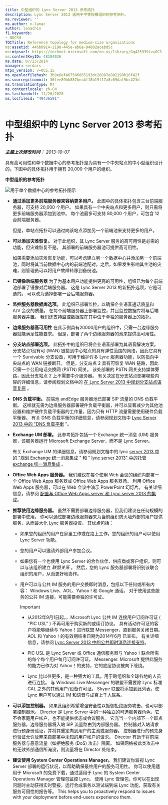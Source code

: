 ```yaml
---
title: 中型组织的 Lync Server 2013 参考拓扑
description: Lync Server 2013 适用于中等规模组织的参考拓扑。
ms.reviewer: ''
ms.author: v-lanac
author: lanachin
f1.keywords:
- NOCSH
TOCTitle: Reference topology for medium-size organizations
ms:assetid: 446b0914-2198-445e-ab6e-94802acebd5c
ms:mtpsurl: https://technet.microsoft.com/en-us/library/Gg425939(v=OCS.15)
ms:contentKeyID: 48184026
ms.date: 07/23/2014
manager: serdars
mtps_version: v=OCS.15
ms.openlocfilehash: 3b9e6ef467506865193dc26887e802198b16f42f
ms.sourcegitcommit: 36fee89bb887bea4f18b19f17a8c69daf5bc423d
ms.translationtype: MT
ms.contentlocale: zh-CN
ms.lasthandoff: 11/26/2020
ms.locfileid: "49436591"
---
```

# <a name="reference-topology-for-lync-server-2013-in-medium-size-organizations"></a>中型组织中的 Lync Server 2013 参考拓扑

<div data-xmlns="http://www.w3.org/1999/xhtml">

<div class="topic" data-xmlns="http://www.w3.org/1999/xhtml" data-msxsl="urn:schemas-microsoft-com:xslt" data-cs="https://msdn.microsoft.com/">

<div data-asp="https://msdn2.microsoft.com/asp">



</div>

<div id="mainSection">

<div id="mainBody">

<span> </span>

_**主题上次修改时间：** 2013-10-07_

具有高可用性和单个数据中心的参考拓扑是为具有一个中央站点的中小型组织设计的。下图中的具体拓扑用于拥有 20,000 个用户的组织。

**中型组织的参考拓扑**

![用于单个数据中心的参考拓扑图示](images/Gg425939.12b574fd-0b14-4563-a88c-3c8b0809bb90(OCS.15).jpg "用于单个数据中心的参考拓扑图示")

  - **通过添加更多前端服务器来容纳更多用户。**   此图中的具体拓扑包含三台前端服务器，可支持 20,000 个用户。 如果具有一个中央站点和更多用户，则只需将更多前端服务器添加到池中。 每个池最多可支持 80,000 个用户，可包含 12 台前端服务器。
    
    但是，单站点拓扑可以通过向该站点添加另一个前端池来支持更多的用户。

  - **可以添加灾难恢复。**   对于此组织，其 Lync Server 服务的高可用性是必需的功能，但灾难恢复不是。 其部署的前端服务器池可提供高可用性。
    
    如果需要添加灾难恢复功能，可以考虑建立另一个数据中心并添加另一个前端池，同时将其当前数据中心内的前端池配对。之后，如果发生影响其主池的灾难，则管理员可以将用户故障转移到备份池。

  - **已镜像后端服务器**   为了为基本用户功能提供更高的可用性，组织已为每个前端池部署了镜像对后端服务器。 这是 Lync Server 2013 的新拓扑选项，它是可选的。 可以改为选择部署一台后端服务器。

  - **监控服务器数据库选项。**   此组织已部署监控，以确保企业语音通话质量和 A/V 会议的质量。 在每个前端服务器上部署监控，并且监控数据库将与后端服务器并置。 我们还支持监控数据库在其中位于单独的服务器上的拓扑。

  - **边缘服务器高可用性**    在此示例具有20000用户的组织中，只需一台边缘服务器就能满足性能要求。 但是，部署了两个边缘服务器的池来提供高可用性。

  - **分支站点部署选项。**   此拓扑中的组织已将企业语音部署为其语音解决方案。 分支站点1没有可 (WAN) 链接到中心站点的具有弹性范围的网络，因此它具有一个 Survivable 分支设备，可用于维护许多 Lync 服务器功能，以防指向中央站点的 WAN 链接断开。 但是，分支站点 2 具有可恢复 WAN 链路，因此只需一个公用电话交换网 (PSTN) 网关。 该处部署的 PSTN 网关支持媒体旁路，因此分支站点 2 上不需要中介服务器。 有关决定在分支站点部署哪些内容的详细信息，请参阅规划文档中的 [在 Lync Server 2013 中规划分支站点语音复原](lync-server-2013-planning-for-branch-site-voice-resiliency.md) 。

  - **DNS 负载平衡。**   前端池 andEdge 服务器池已部署 SIP 流量的 DNS 负载平衡。 这样就无需为边缘服务器部署硬件负载平衡器，并可以显著减少为其他池设置和维护硬件负载平衡器的工作量，因为只有 HTTP 流量需要使用硬件负载平衡器。 有关 DNS 负载平衡的详细信息，请参阅规划文档中 [Lync Server 2013 中的 "DNS 负载平衡](lync-server-2013-dns-load-balancing.md) "。

  - **Exchange UM 部署。** 此参考拓扑包括一个 Exchange 统一消息 (UM) 服务器，该服务器运行 Microsoft Exchange Server，而不是 Lync Server。
    
    有关 Exchange UM 的详细信息，请参阅规划文档中的 lync [server 2013 中的 "规划 Exchange 统一消息集成](lync-server-2013-planning-for-exchange-unified-messaging-integration.md) " 和 " [lync server 2013" 中的托管 exchange 统一消息集成](lync-server-2013-hosted-exchange-unified-messaging-integration.md) 。

  - **Office Web Apps 服务器。** 我们建议在每个使用 Web 会议的组织内部署一个 Office Web Apps 服务器或 Office Web Apps 服务器场。 利用 Office Web Apps 服务器，可以在 Web 会议中演示 PowerPoint 幻灯片。 有关详细信息，请参阅 [配置与 Office Web Apps server 和 Lync server 2013 的集成](lync-server-2013-enabling-office-web-apps-server-and-lync-server-2013.md)。

  - **推荐使用边缘服务器。**   虽然不需要部署边缘服务器，但我们建议在任何规模的部署中使用。 你可以通过部署边缘服务器来为当前组织防火墙外部的用户提供服务，从而最大化 Lync 服务器投资。 其优点包括：
    
      - 如果您的组织的用户在家里工作或在路上工作，您的组织的用户可以使用 Lync Server 功能。
    
      - 您的用户可以邀请外部用户参加会议。
    
      - 如果您有一个也使用 Lync Server 的合作伙伴、供应商或客户组织，则可以与该组织建立 *联盟关系* 。 然后，您的 Lync 服务器部署将识别该联合组织的用户，从而更好地协作。
    
      - 用户可以与公共 IM 服务的用户交换即时消息，包括以下任何或所有内容： Windows Live、AOL、Yahoo \! 和 Google 通话。 对于使用这些服务的公共 IM 连接，可能需要单独的许可证。
        
        <div>
        

        > [!IMPORTANT]  
        > <UL>
        > <LI>
        > <P>从2012年9月1日起，，Microsoft Lync 公共 IM 连接用户订阅许可证 ( "PIC USL" ) 不再可用于购买新的或续订协议。 具有活动许可证的客户将能够继续与 Yahoo！进行联盟 Messenger，直到服务关闭日期。 AOL 和 Yahoo！的有效期结束日期为2014年6月 已宣布。 有关详细信息，请参阅 <A href="lync-server-2013-support-for-public-instant-messenger-connectivity.md">Lync Server 2013 中的公共即时消息连接支持</A>。</P>
        > <LI>
        > <P>PIC USL 是 Lync Server 或 Office 通信服务器与 Yahoo！联合所需的每个每个用户每月订阅许可证。 Messenger. Microsoft 提供此服务的能力已作为对 Yahoo！的支持，它的底层协议被向下缠绕。</P>
        > <LI>
        > <P>Lync 比以往更多，是一种强大的工具，用于跨组织和全球各地的人员进行连接。 与 Windows Live Messenger 的联盟不需要除 Lync 标准 CAL 之外的其他用户/设备许可证。 Skype 联盟将添加到此列表，使 Lync 用户可以通过 IM 和语音与成百上千人联系。</P></LI></UL>

        
        </div>

  - **可以添加控制器。**   如果此组织希望增强安全性以抵御拒绝服务攻击，也可以部署控制器池。 Director 是 Lync Server 中的一种独立的可选服务器角色，它不会家庭用户帐户，也不能提供状态或会议服务。 它充当一个内部下一个跃点服务器，边缘服务器将入站 SIP 流量路由到内部服务器。 控制器对入站请求进行预身份验证，并将其重定向到用户的主池或服务器。 控制器进行的预先身份验证允许放弃来自部署中未知的用户帐户的请求。 Director 有助于将前端服务器与恶意流量（如拒绝服务 (DoS) 攻击）隔离。 如果网络被此类攻击中的无效外部通信所淹没，则流量将在 Director 处结束。

  - **建议使用 System Center Operations Manager。**  我们建议你监视 Lync Server 部署的运行状况，以帮助确保最终用户的服务可用性。 你可以使用适用于 Microsoft 的免费下载，通过适用于 Lync 的 System Center Operations Manager 管理包监控 Lync。 使用 Lync 管理包，你可以在出现问题时主动获得实时警报，运行合成事务以测试端到端 Lync 功能，获取有关服务可用性的报告等。  This helps you to proactively respond to issues with your deployment before end-users experience them.

</div>

<span> </span>

</div>

</div>

</div>

